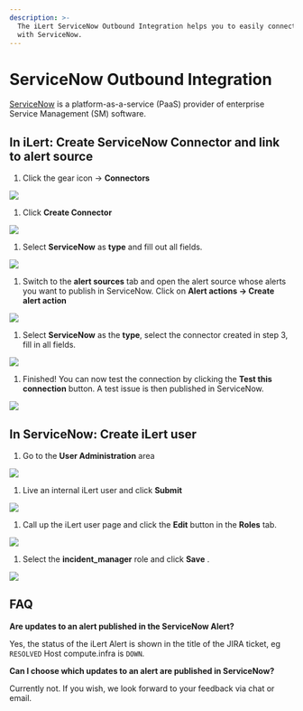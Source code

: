 ```yaml
---
description: >-
  The iLert ServiceNow Outbound Integration helps you to easily connect iLert
  with ServiceNow.
---
```


# ServiceNow Outbound Integration

[ServiceNow](http://www.servicenow.com) is a platform-as-a-service (PaaS) provider of enterprise Service Management (SM) software.

## In iLert: Create ServiceNow Connector and link to alert source <a href="alarm-sources" id="alarm-sources"></a>

1. Click the gear icon → **Connectors**

![](<../../.gitbook/assets/go_to_connectors (1) (1).png>)

1. Click **Create Connector**

![](<../../.gitbook/assets/create_connector_button (6).png>)

1. Select **ServiceNow** as **type** and fill out all fields.

![](<../../.gitbook/assets/iLert (64).png>)

1. Switch to the **alert sources** tab and open the alert source whose alerts you want to publish in ServiceNow. Click on **Alert actions → Create alert action**

![](<../../.gitbook/assets/new_incident_action (10).png>)

1. Select **ServiceNow** as the **type**, select the connector created in step 3, fill in all fields.

![](<../../.gitbook/assets/iLert (65).png>)

1. Finished! You can now test the connection by clicking the **Test this connection** button. A test issue is then published in ServiceNow.

![](<../../.gitbook/assets/iLert (66).png>)

## In ServiceNow: Create iLert user <a href="create-user" id="create-user"></a>

1. Go to the **User Administration** area

![](../../.gitbook/assets/sn1.png)

1. Live an internal iLert user and click **Submit**

![](../../.gitbook/assets/sn2.png)

1. Call up the iLert user page and click the **Edit** button in the **Roles** tab.

![](../../.gitbook/assets/sn3.png)

1. Select the **incident_manager** role and click **Save** .

![](../../.gitbook/assets/sn4.png)

## FAQ <a href="faq" id="faq"></a>

**Are updates to an alert published in the ServiceNow Alert?**

Yes, the status of the iLert Alert is shown in the title of the JIRA ticket, eg `RESOLVED` Host compute.infra is `DOWN`.

**Can I choose which updates to an alert are published in ServiceNow?**

Currently not. If you wish, we look forward to your feedback via chat or email.
